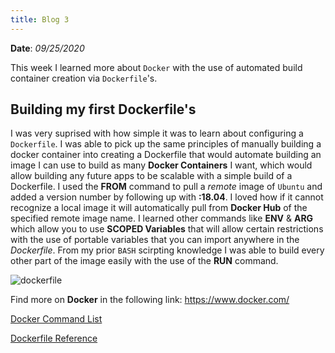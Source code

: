 ```yaml
---
title: Blog 3
---
```


**Date**: _09/25/2020_

This week I learned more about `Docker` with the use of automated build container creation via `Dockerfile`'s.

## Building my first Dockerfile's

I was very suprised with how simple it was to learn about configuring a `Dockerfile`. I was able to pick up the same principles of manually building a docker container into creating a Dockerfile that would automate building an image I can use to build as many **Docker Containers** I want, which would allow building any future apps to be scalable with a simple build of a Dockerfile. I used the **FROM** command to pull a _remote_ image of `Ubuntu` and added a version number by following up with **:18.04**. I loved how if it cannot recognize a local image it will automatically pull from **Docker Hub** of the specified remote image name. I learned other commands like **ENV** & **ARG** which allow you to use **SCOPED Variables** that will allow certain restrictions with the use of portable variables that you can import anywhere in the _Dockerfile_. From my prior `BASH` scirpting knowledge I was able to build every other part of the image easily with the use of the **RUN** command.

<img src="/assets/2020/dockerfile-creation.png" style="max-width: 30rem;" alt="dockerfile" />

Find more on **Docker** in the following link: https://www.docker.com/

[Docker Command List](https://docs.docker.com/engine/reference/commandline/docker/)

[Dockerfile Reference](https://docs.docker.com/engine/reference/builder/)
